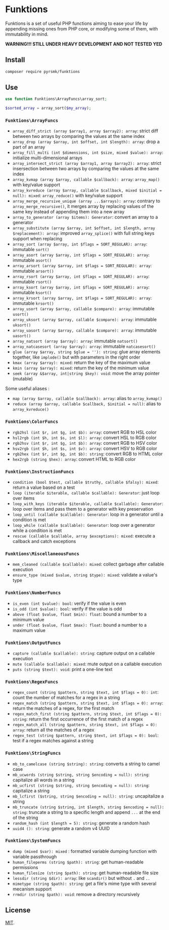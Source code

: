 # Funktions

Funktions is a set of useful PHP functions aiming to ease your life by appending missing ones from PHP core, or modifying some of them, with immutability in mind.

__WARNING!!! STILL UNDER HEAVY DEVELOPMENT AND NOT TESTED YED__

## Install

```sh
composer require pyrsmk/funktions
```

## Use

```php
use function Funktions\ArrayFuncs\array_sort;

$sorted_array = array_sort($my_array);
```

### `Funktions\ArrayFuncs`

- `array_diff_strict (array $array1, array $array2): array`: strict diff between two arrays by comparing the values at the same index
- `array_drop (array $array, int $offset, int $length): array`: drop a part of an array
- `array_fill_multi (int $dimensions, int $size, mixed $value): array`: initialize multi-dimensional arrays
- `array_intersect_strict (array $array1, array $array2): array`: strict insersection between two arrays by comparing the values at the same index
- `array_kvmap (array $array, callable $callback): array`: `array_map()` with key/value support
- `array_kvreduce (array $array, callable $callback, mixed $initial = null): mixed`: `array_reduce()` with key/value support
- `array_merge_recursive_unique (array ...$arrays): array`: contrary to `array_merge_recursive()`, it merges array by replacing values of the same key instead of appending them into a new array
- `array_to_generator (array $items): Generator`: convert an array to a generator
- `array_substitute (array $array, int $offset, int $length, array $replacement): array`: improved `array_splice()` with full string keys support when replacing
- `array_sort (array $array, int $flags = SORT_REGULAR): array`: immutable `sort()`
- `array_asort (array $array, int $flags = SORT_REGULAR): array`: immutable `asort()`
- `array_arsort (array $array, int $flags = SORT_REGULAR): array`: immutable `arsort()`
- `array_rsort (array $array, int $flags = SORT_REGULAR): array`: immutable `rsort()`
- `array_ksort (array $array, int $flags = SORT_REGULAR): array`: immutable `ksort()`
- `array_krsort (array $array, int $flags = SORT_REGULAR): array`: immutable `krsort()`
- `array_usort (array $array, callable $compare): array`: immutable `usort()`
- `array_uksort (array $array, callable $compare): array`: immutable `uksort()`
- `array_uasort (array $array, callable $compare): array`: immutable `uasort()`
- `array_natsort (array $array): array`: immutable `natsort()`
- `array_natcasesort (array $array): array`: immutable `natcasesort()`
- `glue (array $array, string $glue = ''): string`: glue array elements together, like `implode()` but with parameters in the right order
- `kmax (array $array): mixed`: return the key of the maximum value
- `kmin (array $array): mixed`: return the key of the minimum value
- `seek (array &$array, int|string $key): void`: move the array pointer (mutable)

Some useful aliases :

- `map (array $array, callable $callback): array`: alias to `array_kvmap()`
- `reduce (array $array, callable $callback, $initial = null)`: alias to `array_kvreduce()`

### `Funktions\ColorFuncs`

- `rgb2hsl (int $r, int $g, int $b): array`: convert RGB to HSL color
- `hsl2rgb (int $h, int $s, int $l): array`: convert HSL to RGB color
- `rgb2hsv (int $r, int $g, int $b): array`: convert RGB to HSV color
- `hsv2rgb (int $h, int $s, int $v): array`: convert HSV to RGB color
- `rgb2hex (int $r, int $g, int $b): string`: convert RGB to HTML color
- `hex2rgb (string $hex): array`: convert HTML to RGB color

### `Funktions\InstructionFuncs`

- `condition (bool $test, callable $truthy, callable $falsy): mixed`: return a value based on a test
- `loop (iterable $iterable, callable $callable): Generator`: just loop over items
- `loop_with_keys (iterable $iterable, callable $callable): Generator`: loop over items and pass them to a generator with key preservation
- `loop_until (callable $callable): Generator`: loop in a generator until a condition is met
- `loop_while (callable $callable): Generator`: loop over a generator while a condition is met
- `rescue (callable $callable, array $exceptions): mixed`: execute a callback and catch exceptions

### `Funktions\MiscellaneousFuncs`

- `mem_cleaned (callable $callable): mixed`: collect garbage after callable execution
- `ensure_type (mixed $value, string $type): mixed`: validate a value's type

### `Funktions\NumberFuncs`

- `is_even (int $value): bool`: verify if the value is even
- `is_odd (int $value): bool`: verify if the value is odd
- `above (float $value, float $min): float`: bound a number to a minimum value
- `under (float $value, float $max): float`: bound a number to a maximum value

### `Funktions\OutputFuncs`

- `capture (callable $callable): string`: capture output on a callable execution
- `mute (callable $callable): mixed`: mute output on a callable execution
- `puts (string $text): void`: print a one-line text

### `Funktions\RegexFuncs`

- `regex_count (string $pattern, string $text, int $flags = 0): int`: count the number of matches for a regex in a string
- `regex_match (string $pattern, string $text, int $flags = 0): array`: return the matches of a regex, for the first match
- `regex_match_first (string $pattern, string $text, int $flags = 0): string`: return the first occurrence of the first match of a regex
- `regex_match_all (string $pattern, string $text, int $flags = 0): array`: return all the matches of a regex
- `regex_test (string $pattern, string $text, int $flags = 0): bool`: test if a regex matches against a string

### `Funktions\StringFuncs`

- `mb_to_camelcase (string $string): string`: converts a string to camel case
- `mb_ucwords (string $string, string $encoding = null): string`: capitalize all words in a string
- `mb_ucfirst (string $string, string $encoding = null): string`: capitalize a string
- `mb_lcfirst ($string, string $encoding = null): string`: uncapitalize a string
- `mb_truncate (string $string, int $length, string $encoding = null): string`: truncate a string to a specific length and append `...` at the end of the string
- `random_hash (int $length = 5): string`: generate a random hash
- `uuid4 (): string`: generate a random v4 UUID

### `Funktions\SystemFuncs`

- `dump (mixed $var): mixed` : formatted variable dumping function with variable passthrough
- `human_fileperms (string $path): string`: get human-readable permissions
- `human_filesize (string $path): string`: get human-readable file size
- `lessdir (string $dir): array`: like `scandir()` but without `.` and `..`
- `mimetype (string $path): string`: get a file's mime type with several mecanism support
- `rrmdir (string $path): void`: remove a directory recursively

## License

[MIT](http://dreamysource.mit-license.org).
